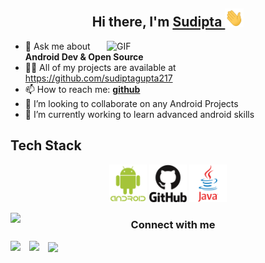 <h2 align="center">Hi there, I'm <a  href="https://github.com/Sudiptagupta217">Sudipta </a> <img  src="https://raw.githubusercontent.com/ABSphreak/ABSphreak/master/gifs/Hi.gif" width="30px"></h2>

<img align="right"  alt="GIF" src="https://i.imgur.com/8MupZHY.gif" width="350px" />

- 💬 Ask me about **Android Dev & Open Source**
- 👨‍💻 All of my projects are available at https://github.com/sudiptagupta217
- 📫 How to reach me: <a href="https://github.com/Sudiptagupta217"> <b> github </b> </a>
- 👯 I’m looking to collaborate on any Android Projects
- 🔭 I’m currently working to learn advanced android skills

## Tech Stack
<p align="center">
 <img src="https://github.com/devicons/devicon/blob/master/icons/android/android-plain-wordmark.svg" alt="android" width="60" height="60"/>
<img src="https://github.com/devicons/devicon/blob/master/icons/github/github-original-wordmark.svg" alt="github" width="60" height="60"/>
<img src="https://github.com/devicons/devicon/blob/master/icons/java/java-original-wordmark.svg" alt="java" width="60" height="60"/>
</p>
<img align="left" src="https://github-readme-stats.vercel.app/api?username=sudiptagupta217&show_icons=true&hide_border=false" />
 
 <div>
  <h3 align="center" > Connect with me </h3>
 
<a href="https://www.linkedin.com/in/sudipta-gupta-58407b119/">
  <img align="left" width="30px" src="https://cdn.jsdelivr.net/npm/simple-icons@v3/icons/linkedin.svg" />
</a>

<a href="mailto:sudiptagupta217@gmail.com">
  <img align="left" width="30px" src="https://cdn.jsdelivr.net/npm/simple-icons@v3/icons/gmail.svg" />
</a>

<a href="https://twitter.com/sudiptagupta217">
  <img align="center" width="30px" src="https://cdn.jsdelivr.net/npm/simple-icons@v3/icons/twitter.svg" />
</a>

</div>

